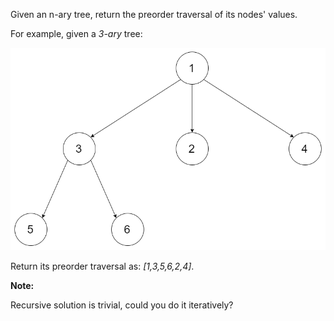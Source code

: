 Given an n-ary tree, return the preorder traversal of its nodes' values.

For example, given a *3-ary* tree:

![](narytreeexample.png) 

Return its preorder traversal as: *[1,3,5,6,2,4]*.

**Note:**

Recursive solution is trivial, could you do it iteratively?